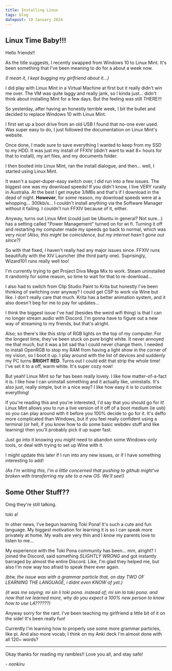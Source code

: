 ```yaml
---
title: Installing Linux
tags: blog
datepost: 19 January 2024
---
```


## Linux Time Baby!!!

Hello friends!!

As the title suggests, I recently swapped from Windows 10 to Linux Mint. It's been something that I've been meaning to do for a about a week now.

*(I mean it, I kept bugging my girlfriend about it...)*

I did play with Linux Mint in a Virtual Machine at first but it really didn't win me over. The VM was quite laggy and really jank, so I kinda just... didn't think about installing Mint for a few days. But the feeling was still THERE!!!

So yesterday, after having an honestly terrible week, I bit the bullet and decided to replace Windows 10 with Linux Mint.

I first set up a boot drive from an old USB I found that no-one ever used. Was super easy to do, I just followed the documentation on Linux Mint's website.

Once done, I made sure to save everything I wanted to keep from my SSD to my HDD. It was just my install of FFXIV (didn't want to wait 8+ hours for that to install), my art files, and my documents folder.

I then booted into Linux Mint, ran the install dialogue, and then... well, I started using Linux Mint.

It wasn't a super-duper-easy switch over, I *did* run into a few issues. The biggest one was my download speeds! If you didn't know, I live VERY rurally in Australia. At the best I get maybe 3/MBs and that's if I download in the dead of night. **However**, for some reason, my download speeds were at a whopping... 300kb/s... I couldn't install anything via the Software Manager without it failing. I couldn't run FFXIV because of it, either.

Anyway, turns out Linux Mint (could just be Ubuntu in general? Not sure...) has a setting called "Power Management" turned on for wi fi. Turning it off and restarting my computer made my speeds go back to normal, which was very nice! *(Also, this might be coincidence, but my internet hasn't gone out since?)*

So with that fixed, I haven't really had any major issues since. FFXIV runs beautifully with the XIV Launcher (the third party one). Suprisingly, Wizard101 runs really well too!

I'm currently trying to get Project Diva Mega Mix to work. Steam uninstalled it randomly for some reason, so time to wait for that to re-download...

I also had to switch from Clip Studio Paint to Krita but honestly I've been thinking of switching over anyway? I could get CSP to work via Wine but like. I don't really care that much. Krita has a better animation system, and it also doesn't beg for me to pay for updates...

I think the biggest issue I've had (besides the weird wifi thing) is that I can no longer stream audio with Discord. I'm gonna have to figure out a new way of streaming to my friends, but that's alright.

Also; so there's like this strip of RGB lights on the top of my computer. For the longest time, they've been stuck on pure bright white. It never annoyed me that much, but it was a bit sad tha I could never change them. I needed to install OpenRGB to stop my RAM from having a light show in the corner of my vision, so I boot it up. I play around with the list of devices and suddenly my PC turns **BRIGHT RED**. Turns out I could edit that strip the whole time! I've set it to a off, warm white. It's super cozy now!

But yeah! Linux Mint so far has been really lovely. I like how matter-of-a-fact it is. I like how I can uninstall something and it actually like, uninstalls. It's also just, really simple, but in a nice way? I like how easy it is to customise everything!

If you're reading this and you're interested, I'd say that you should go for it! Linux Mint allows you to run a live version of it off of a boot medium (ie usb) so you can play around with it before you 100% decide to go for it. It's deffo more complicated than Windows, but if you feel really confident using a terminal (or hell, if you know how to do some basic webdev stuff and like learning) then you'll probably pick it up super fast.

Just go into it knowing you *might* need to abandon some Windows-only tools, or deal with trying to set up Wine with it.

I might update this later if I run into any new issues, or if I have something interesting to add!

*(As I'm writing this, I'm a little concerned that pushing to github might've broken with transferring my site to a new OS. We'll see!)*

## Some Other Stuff??

Omg they're still talking.

toki a!

In other news, I've begun learning Toki Pona! It's such a cute and fun language. My biggest motivation for learning it is so I can speak more privately at home. My walls are very thin and I *know* my parents love to listen to me... 

My experience with the Toki Pona community has been... mm, alright? I joined the Discord, said something *SLIGHTLY WRONG* and got instantly barraged by almost the entire Discord. Like, I'm glad they helped me, but also I'm now way too afraid to speak there ever again.

*(btw, the issue was with a grammar particle that, on day TWO OF LEARNING THE LANGUAGE, i didnt even KNOW of yet.)*

*(it was me saying; mi sin li toki pona. instead of; mi sin la toki pona. and now that ive learned more, why do you expect a 100% new person to know how to use LA??????)*

Anyway sorry for the rant. I've been teaching my girlfriend a little bit of it on the side! It's been really fun!

Currently I'm learning how to properly use some more grammar particles, like pi. And also more vocab; I think on my Anki deck I'm almost done with all 120~ words?

---

Okay thanks for reading my rambles!! Love you all, and stay safe!

*- nonkiru*